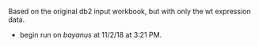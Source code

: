 Based on the original db2 input workbook, but with only the wt expression data.
* begin run on _bayanus_ at 11/2/18 at 3:21 PM.
